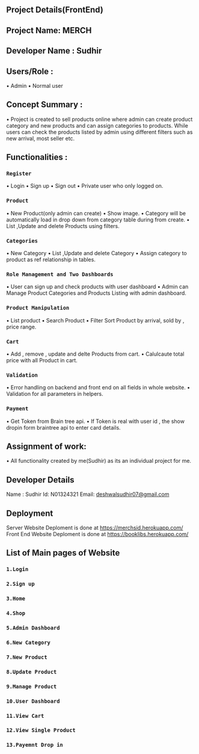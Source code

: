 ## Project Details(FrontEnd)
## Project Name: MERCH
## Developer Name : Sudhir

## Users/Role : 
•	Admin 
•	Normal user

## Concept Summary :
•	Project is created to sell products online where admin can create product category and new products and can assign categories to products. While users can check the products listed by admin using different filters such as new arrival, most seller etc.

## Functionalities :
### `Register`  
•	Login
•	Sign up
•	Sign out
•	Private user who only logged on.

### `Product`
•	New Product(only admin can create)
•	Show image.
•	Category will be automatically load in drop down from category table during from create.
•	List ,Update and delete Products using filters.

### `Categories`
•	New Category
•	List ,Update and delete Category
•	Assign category to product as ref relationship in tables.

### `Role Management and Two Dashboards` 
•	User can sign up and check products with user dashboard
•	Admin can Manage Product Categories and Products Listing with admin dashboard.

### `Product Manipulation`
•	List product
•	Search Product
•	Filter Sort Product by arrival, sold by , price range.

### `Cart`
•	Add  , remove , update and delte Products from cart.
•	Calulcaute total price with all Product in cart.

### `Validation`
•	Error handling on backend and front end on all fields in whole website.
•	Validation for all parameters in helpers.

### `Payment`
•	Get Token from Brain tree api.
•	If Token is real with user id , the show dropin form braintree api to enter card details.

## Assignment of work:
•	All functionality created by me(Sudhir) as its an individual  project for me.

## Developer Details
Name : Sudhir
Id: N01324321
Email: deshwalsudhir07@gmail.com


## Deployment

Server Website Deploment is done at https://merchsid.herokuapp.com/
Front End Website Deploment is done at https://booklibs.herokuapp.com/

## List of Main pages of Website
### `1.Login`
### `2.Sign up`
### `3.Home`
### `4.Shop`
### `5.Admin Dashboard`
### `6.New Category`
### `7.New Product`
### `8.Update Product`
### `9.Manage Product`
### `10.User Dashboard`
### `11.View Cart`
### `12.View Single Product`
### `13.Payemnt Drop in`